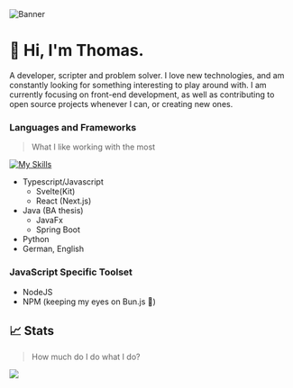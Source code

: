 <picture>
  <source media="(prefers-color-scheme: dark)" srcset="./BannerDark.svg">
  <source media="(prefers-color-scheme: light)" srcset="./BannerLight.svg">
  <img alt="Banner" src="./BannerLight.svg">
</picture>

# 👋 Hi, I'm Thomas.
A developer, scripter and problem solver. I love new technologies, and am constantly looking for something interesting to play around with. I am currently focusing on front-end development, as well as contributing to open source projects whenever I can, or creating new ones.

### Languages and Frameworks
> What I like working with the most

[![My Skills](https://skillicons.dev/icons?i=ts,js,svelte,react,java,python)](https://skillicons.dev)

- Typescript/Javascript
  - Svelte(Kit)
  - React (Next.js)
- Java (BA thesis)
  - JavaFx
  - Spring Boot
- Python
- German, English

### JavaScript Specific Toolset

- NodeJS
- NPM (keeping my eyes on Bun.js 👀)

## 📈 Stats
> How much do I do what I do?

![](http://github-profile-summary-cards.vercel.app/api/cards/profile-details?username=Peybro&theme=github)
